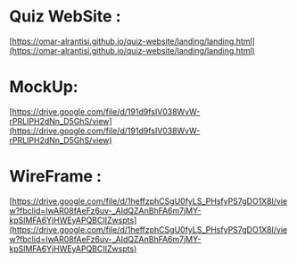 
# Quiz WebSite :
[https://omar-alrantisi.github.io/quiz-website/landing/landing.html](https://omar-alrantisi.github.io/quiz-website/landing/landing.html)
# MockUp:
[https://drive.google.com/file/d/191d9fsIV038WvW-rPRLIPH2dNn_D5GhS/view](https://drive.google.com/file/d/191d9fsIV038WvW-rPRLIPH2dNn_D5GhS/view)

# WireFrame :
[https://drive.google.com/file/d/1heffzphCSgU0fyLS_PHsfyPS7gDO1X8I/view?fbclid=IwAR08fAeFz6uv-_AIdQZAnBhFA6m7jMY-kpSlMFA6YjHWEyAPQBCIIZwspts](https://drive.google.com/file/d/1heffzphCSgU0fyLS_PHsfyPS7gDO1X8I/view?fbclid=IwAR08fAeFz6uv-_AIdQZAnBhFA6m7jMY-kpSlMFA6YjHWEyAPQBCIIZwspts)


